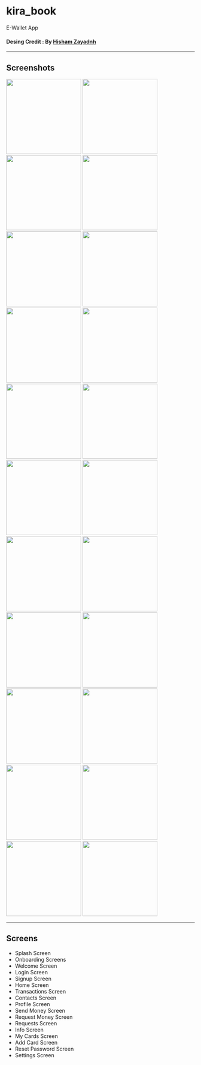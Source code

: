 # kira_book

E-Wallet App

#### Desing Credit : By [Hisham Zayadnh](https://www.figma.com/community/file/1090938020479002157)

---

## Screenshots

<p float="left">
  <img src="screenshots/1.jpg" width="200" />
  <img src="screenshots/2.jpg" width="200" /> 
  <img src="screenshots/3.jpg" width="200" />
  <img src="screenshots/4.jpg" width="200" />
  <img src="screenshots/5.jpg" width="200" /> 
  <img src="screenshots/6.jpg" width="200" />
  <img src="screenshots/7.jpg" width="200" />
  <img src="screenshots/8.jpg" width="200" /> 
  <img src="screenshots/9.jpg" width="200" />
  <img src="screenshots/10.jpg" width="200" />
  <img src="screenshots/11.jpg" width="200" />
  <img src="screenshots/12.jpg" width="200" />
  <img src="screenshots/13.jpg" width="200" />
  <img src="screenshots/14.jpg" width="200" />
  <img src="screenshots/15.jpg" width="200" />
  <img src="screenshots/16.jpg" width="200" />
  <img src="screenshots/17.jpg" width="200" />
  <img src="screenshots/18.jpg" width="200" />
  <img src="screenshots/19.jpg" width="200" />
  <img src="screenshots/20.jpg" width="200" />
  <img src="screenshots/21.jpg" width="200" />
  <img src="screenshots/22.jpg" width="200" />
</p>

---

## Screens

- Splash Screen
- Onboarding Screens
- Welcome Screen
- Login Screen
- Signup Screen
- Home Screen
- Transactions Screen
- Contacts Screen
- Profile Screen
- Send Money Screen
- Request Money Screen
- Requests Screen
- Info Screen
- My Cards Screen
- Add Card Screen
- Reset Password Screen
- Settings Screen
